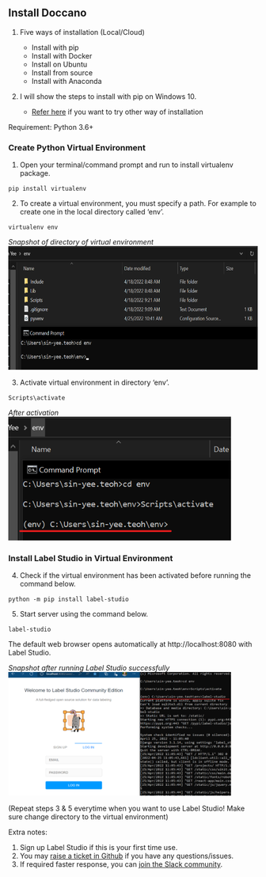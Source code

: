 ## Install Doccano
1. Five ways of installation (Local/Cloud)
    - Install with pip
    - Install with Docker
    - Install on Ubuntu
    - Install from source
    - Install with Anaconda

2. I will show the steps to install with pip on Windows 10.
    - [Refer here](https://labelstud.io/guide/install.html) if you want to try other way of installation

Requirement: Python 3.6+

### Create Python Virtual Environment

1. Open your terminal/command prompt and run to install virtualenv package.
```
pip install virtualenv
```

2. To create a virtual environment, you must specify a path. For example to create one in the local directory called ‘env’.
```
virtualenv env
```
_Snapshot of directory of virtual environment_ <br>
<img src="https://github.com/teohsinyee/resume-parsing/blob/main/images/virtualenv.png" width="550" height="250">

3. Activate virtual environment in directory ‘env’.
```
Scripts\activate
```
_After activation_ <br>
<img src="https://github.com/teohsinyee/resume-parsing/blob/main/images/activate.png" width="450" height="250">

### Install Label Studio in Virtual Environment

4. Check if the virtual environment has been activated before running the command below.
```
python -m pip install label-studio
```

5. Start server using the command below.
```
label-studio
```
The default web browser opens automatically at http://localhost:8080 with Label Studio.

_Snapshot after running Label Studio successfully_ <br>
<img src="https://github.com/teohsinyee/resume-parsing/blob/main/images/loginls.png" width="450" height="250">


(Repeat steps 3 & 5 everytime when you want to use Label Studio! Make sure change directory to the virtual environment)

Extra notes:
1. Sign up Label Studio if this is your first time use.
2. You may [raise a ticket in Github](https://github.com/heartexlabs/label-studio/issues) if you have any questions/issues. 
3. If required faster response, you can [join the Slack community](https://label-studio.slack.com/ssb/redirect).
